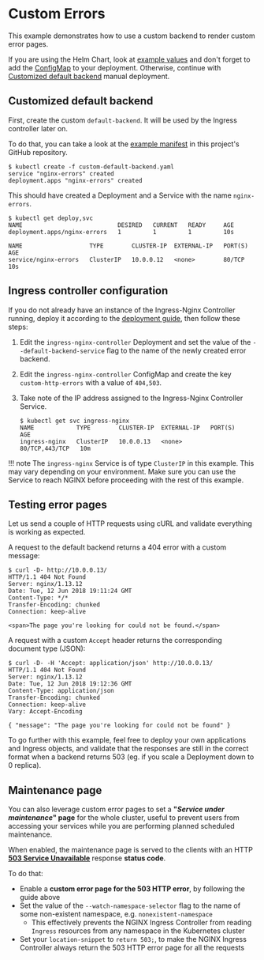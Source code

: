 # Custom Errors

This example demonstrates how to use a custom backend to render custom error pages.

If you are using the Helm Chart, look at [example values](https://github.com/kubernetes/ingress-nginx/blob/main/docs/examples/customization/custom-errors/custom-default-backend.helm.values.yaml) and don't forget to add the [ConfigMap](https://github.com/kubernetes/ingress-nginx/blob/main/docs/examples/customization/custom-errors/custom-default-backend-error_pages.configMap.yaml) to your deployment. Otherwise, continue with [Customized default backend](#customized-default-backend) manual deployment.

## Customized default backend

First, create the custom `default-backend`. It will be used by the Ingress controller later on.

To do that, you can take a look at the [example manifest](https://github.com/kubernetes/ingress-nginx/blob/main/docs/examples/customization/custom-errors/custom-default-backend.yaml)
in this project's GitHub repository.

```
$ kubectl create -f custom-default-backend.yaml
service "nginx-errors" created
deployment.apps "nginx-errors" created
```

This should have created a Deployment and a Service with the name `nginx-errors`.

```
$ kubectl get deploy,svc
NAME                           DESIRED   CURRENT   READY     AGE
deployment.apps/nginx-errors   1         1         1         10s

NAME                   TYPE        CLUSTER-IP  EXTERNAL-IP   PORT(S)   AGE
service/nginx-errors   ClusterIP   10.0.0.12   <none>        80/TCP    10s
```

## Ingress controller configuration

If you do not already have an instance of the Ingress-Nginx Controller running, deploy it according to the
[deployment guide][deploy], then follow these steps:

1. Edit the `ingress-nginx-controller` Deployment and set the value of the `--default-backend-service` flag to the name of the
   newly created error backend.

2. Edit the `ingress-nginx-controller` ConfigMap and create the key `custom-http-errors` with a value of `404,503`.

3. Take note of the IP address assigned to the Ingress-Nginx Controller Service.
   ```
   $ kubectl get svc ingress-nginx
   NAME            TYPE        CLUSTER-IP  EXTERNAL-IP   PORT(S)          AGE
   ingress-nginx   ClusterIP   10.0.0.13   <none>        80/TCP,443/TCP   10m
   ```

!!! note
    The `ingress-nginx` Service is of type `ClusterIP` in this example. This may vary depending on your environment.
    Make sure you can use the Service to reach NGINX before proceeding with the rest of this example.

[deploy]: ../../../deploy/index.md

## Testing error pages

Let us send a couple of HTTP requests using cURL and validate everything is working as expected.

A request to the default backend returns a 404 error with a custom message:

```
$ curl -D- http://10.0.0.13/
HTTP/1.1 404 Not Found
Server: nginx/1.13.12
Date: Tue, 12 Jun 2018 19:11:24 GMT
Content-Type: */*
Transfer-Encoding: chunked
Connection: keep-alive

<span>The page you're looking for could not be found.</span>
```

A request with a custom `Accept` header returns the corresponding document type (JSON):

```
$ curl -D- -H 'Accept: application/json' http://10.0.0.13/
HTTP/1.1 404 Not Found
Server: nginx/1.13.12
Date: Tue, 12 Jun 2018 19:12:36 GMT
Content-Type: application/json
Transfer-Encoding: chunked
Connection: keep-alive
Vary: Accept-Encoding

{ "message": "The page you're looking for could not be found" }
```

To go further with this example, feel free to deploy your own applications and Ingress objects, and validate that the
responses are still in the correct format when a backend returns 503 (eg. if you scale a Deployment down to 0 replica).

## Maintenance page

You can also leverage custom error pages to set a **"_Service under maintenance_" page** for the whole cluster, useful to prevent users from accessing your services while you are performing planned scheduled maintenance.

When enabled, the maintenance page is served to the clients with an HTTP [**503 Service Unavailable**](https://developer.mozilla.org/en-US/docs/Web/HTTP/Status/503) response **status code**.

To do that:

- Enable a **custom error page for the 503 HTTP error**, by following the guide above
- Set the value of the `--watch-namespace-selector` flag to the name of some non-existent namespace, e.g. `nonexistent-namespace`
  - This effectively prevents the NGINX Ingress Controller from reading `Ingress` resources from any namespace in the Kubernetes cluster
- Set your `location-snippet` to `return 503;`, to make the NGINX Ingress Controller always return the 503 HTTP error page for all the requests
